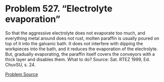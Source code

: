 # Problem 527. “Electrolyte evaporation”

So that the aggressive electrolyte does not evaporate too much, and everything metal around does not rust, molten paraffin is usually poured on top of it into the galvanic bath. It does not interfere with dipping the workpieces into the bath, and it reduces the evaporation of the electrolyte. But, gradually evaporating, the paraffin itself covers the conveyors with a thick layer and disables them. What to do? Source: Sat. RTEZ 1999, Ed. ChuvSU, s. 24.

[Problem Source](https://www.trizland.ru/tasks/5213/)